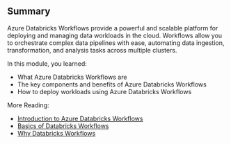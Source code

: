 ## Summary

Azure Databricks Workflows provide a powerful and scalable platform for deploying and managing data workloads in the cloud. Workflows allow you to orchestrate complex data pipelines with ease, automating data ingestion, transformation, and analysis tasks across multiple clusters.

In this module, you learned:

- What Azure Databricks Workflows are
- The key components and benefits of Azure Databricks Workflows
- How to deploy workloads using Azure Databricks Workflows

More Reading:

- [Introduction to Azure Databricks Workflows](/azure/databricks/workflows/)
- [Basics of Databricks Workflows](https://community.databricks.com/t5/technical-blog/basics-of-databricks-workflows-part-1-creating-your-pipeline/ba-p/54397)
- [Why Databricks Workflows](https://community.databricks.com/t5/technical-blog/why-orchestration-is-your-key-to-success-for-modern-data/ba-p/50129)
